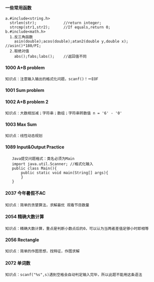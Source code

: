#### 一些常用函数
```
a.#include<string.h>
  strlen(str);            //return integer;
  strcmp(str1,str2);      //If equals,return 0;
b.#include<math.h>
  1.反三角函数
    asin(double);acos(double);atan2(double y,double x);  //asin()*180/PI;
  2.取绝对值
    abs();fabs;labs();    //返回值不同
```

#### 1000 A+B problem  
```知识点：注意输入输出的格式化问题，scanf()！＝EOF```
#### 1001 Sum problem   
#### 1002 A+B problem 2  
```知识点：大数相加减；字符串；数组；字符串转数值 n = '6' - '0'```
#### 1003 Max Sum  
```知识点：线性动态规划```
#### 1089 Input&Output Practice
```
   Java提交问题格式：类名必须为Main
   import java.util.Scanner; //格式化输入
   public class Main(){
       public static void main(String[] args){
       }
   }
```
#### 2037 今年暑假不AC
```知识点：简单的贪婪算法，求解最优 观看节目数量```

#### 2054 精确大数计算
```知识点：精确大数计算，重点是判断小数点后的0，可以认为当两者差值足够小时即相等```

#### 2056 Rectangle
```知识点：简单的作图思想，找特征，作图求解```

#### 2072 单词数
```知识点：scanf("%s",s)遇到空格会自动判定输入完毕，所以此题不能用这条语法```
